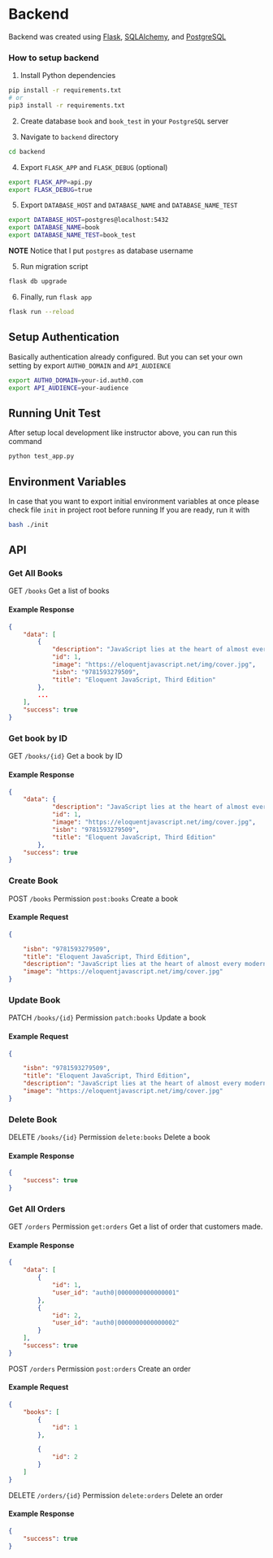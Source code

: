 # Backend

Backend was created using [Flask](https://flask.palletsprojects.com/en/2.0.x/), [SQLAlchemy](https://www.sqlalchemy.org/), and [PostgreSQL](https://www.postgresql.org/)

### How to setup backend

1. Install Python dependencies

```bash
pip install -r requirements.txt
# or
pip3 install -r requirements.txt
```

2. Create database `book` and `book_test` in your `PostgreSQL` server

3. Navigate to `backend` directory

```bash
cd backend
```

4. Export `FLASK_APP` and `FLASK_DEBUG` (optional)

```bash
export FLASK_APP=api.py
export FLASK_DEBUG=true
```

5. Export `DATABASE_HOST` and `DATABASE_NAME` and `DATABASE_NAME_TEST`

```bash
export DATABASE_HOST=postgres@localhost:5432
export DATABASE_NAME=book
export DATABASE_NAME_TEST=book_test
```

**NOTE** Notice that I put `postgres` as database username

5. Run migration script

```bash
flask db upgrade
```

6. Finally, run `flask app`

```bash
flask run --reload
```

## Setup Authentication

Basically authentication already configured.
But you can set your own setting by export `AUTH0_DOMAIN` and `API_AUDIENCE`

```bash
export AUTH0_DOMAIN=your-id.auth0.com
export API_AUDIENCE=your-audience
```

## Running Unit Test

After setup local development like instructor above, you can run this command

```bash
python test_app.py
```

## Environment Variables

In case that you want to export initial environment variables at once please check file `init` in project root before running
If you are ready, run it with

```bash
bash ./init
```

## API

### Get All Books

GET `/books` 
Get a list of books
#### Example Response
```json
{
    "data": [
        {
            "description": "JavaScript lies at the heart of almost every modern web application, from social apps like Twitter to browser-based game frameworks like Phaser and Babylon. Though simple for beginners to pick up and play with, JavaScript is a flexible, complex language that you can use to build full-scale applications.",
            "id": 1,
            "image": "https://eloquentjavascript.net/img/cover.jpg",
            "isbn": "9781593279509",
            "title": "Eloquent JavaScript, Third Edition"
        },
        ...
    ],
    "success": true
}

```

### Get book by ID

GET `/books/{id}` 
Get a book by ID
#### Example Response
```json
{
    "data": {
            "description": "JavaScript lies at the heart of almost every modern web application, from social apps like Twitter to browser-based game frameworks like Phaser and Babylon. Though simple for beginners to pick up and play with, JavaScript is a flexible, complex language that you can use to build full-scale applications.",
            "id": 1,
            "image": "https://eloquentjavascript.net/img/cover.jpg",
            "isbn": "9781593279509",
            "title": "Eloquent JavaScript, Third Edition"
        },
    "success": true
}

```

### Create Book

POST `/books` 
Permission `post:books`
Create a book
#### Example Request
```json
{

    "isbn": "9781593279509",
    "title": "Eloquent JavaScript, Third Edition",
    "description": "JavaScript lies at the heart of almost every modern web application, from social apps like Twitter to browser-based game frameworks like Phaser and Babylon. Though simple for beginners to pick up and play with, JavaScript is a flexible, complex language that you can use to build full-scale applications.",
    "image": "https://eloquentjavascript.net/img/cover.jpg"
}

```

### Update Book

PATCH `/books/{id}` 
Permission `patch:books`
Update a book
#### Example Request
```json
{

    "isbn": "9781593279509",
    "title": "Eloquent JavaScript, Third Edition",
    "description": "JavaScript lies at the heart of almost every modern web application, from social apps like Twitter to browser-based game frameworks like Phaser and Babylon. Though simple for beginners to pick up and play with, JavaScript is a flexible, complex language that you can use to build full-scale applications.",
    "image": "https://eloquentjavascript.net/img/cover.jpg"
}

```

### Delete Book

DELETE `/books/{id}` 
Permission `delete:books`
Delete a book
#### Example Response
```json
{
    "success": true
}

```

### Get All Orders

GET `/orders` 
Permission `get:orders`
Get a list of order that customers made.
#### Example Response
```json
{
    "data": [
        {
            "id": 1,
            "user_id": "auth0|0000000000000001"
        },
        {
            "id": 2,
            "user_id": "auth0|0000000000000002"
        }
    ],
    "success": true
}

```

POST `/orders` 
Permission `post:orders`
Create an order
#### Example Request
```json
{
    "books": [
        {
            "id": 1
        },

        {
            "id": 2
        }
    ]
}

```

DELETE `/orders/{id}` 
Permission `delete:orders`
Delete an order
#### Example Response
```json
{
    "success": true
}

```